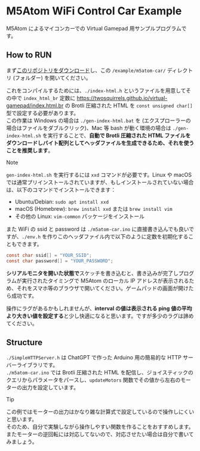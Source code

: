 ﻿# M5Atom WiFi Control Car Example

M5Atom によるマイコンカーでの Virtual Gamepad 用サンプルプログラムです。

## How to RUN

まず[このリポジトリをダウンロード](https://github.com/TwoSquirrels/virtual-gamepad/archive/refs/heads/main.zip)し、この `/example/m5atom-car/` ディレクトリ (フォルダー) を開いてください。

これをコンパイルするためには、`./index-html.h` というファイルを用意してその中で `index_html_br` 定数に <https://twosquirrels.github.io/virtual-gamepad/index.html.br> の Brotli 圧縮された HTML を `const unsigned char[]` 型で設定する必要があります。  
この作業は Windows の場合は `./gen-index-html.bat` を (エクスプローラーの場合はファイルをダブルクリック)、Mac 等 bash が動く環境の場合は `./gen-index-html.sh` を実行することで、**自動で Brotli 圧縮された HTML ファイルをダウンロードしバイト配列としてヘッダファイルを生成できるため、それを使うことを推奨します**。

> [!NOTE]  
> `gen-index-html.sh` を実行するには `xxd` コマンドが必要です。Linux や macOS では通常プリインストールされていますが、もしインストールされていない場合は、以下のコマンドでインストールできます：
> - Ubuntu/Debian: `sudo apt install xxd`
> - macOS (Homebrew): `brew install xxd` または `brew install vim`
> - その他の Linux: `vim-common` パッケージをインストール

また WiFi の ssid と password は `./m5atom-car.ino` に直接書き込んでも良いですが、`./env.h` を作りこのヘッダファイル内で以下のように定数を初期化することもできます。

```c
const char ssid[] = "YOUR_SSID";
const char password[] = "YOUR_PASSWORD";
```

**シリアルモニタを開いた状態で**スケッチを書き込むと、書き込みが完了しプログラムが実行されたタイミングで M5Atom のローカル IP アドレスが表示されるため、それをスマホ等のブラウザで開いてください。ゲームパッドの画面が開けたら成功です。

操作にラグがあるかもしれませんが、**interval の値は表示される ping 値の平均より大きい値を設定する**と少し快適になると思います。ですが多少のラグは諦めてください。

## Structure

`./SimpleHTTPServer.h` は ChatGPT で作った Arduino 用の簡易的な HTTP サーバーライブラリです。  
`./m5atom-car.ino` では Brotli 圧縮された HTML を配信し、ジョイスティックのクエリからパラメータをパースし、`updateMotors` 関数でその値から左右のモーターの出力を設定しています。

> [!TIP]  
> この例ではモーターの出力はかなり雑な計算式で設定しているので操作しにくいと思います。  
> そのため、自分で実験しながら操作しやすい関数を作ることをおすすめします。  
> またモーターの逆回転には対応してないので、対応させたい場合は自分で書いてみましょう。
